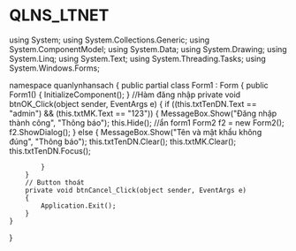 # QLNS_LTNET
using System;
using System.Collections.Generic;
using System.ComponentModel;
using System.Data;
using System.Drawing;
using System.Linq;
using System.Text;
using System.Threading.Tasks;
using System.Windows.Forms;

namespace quanlynhansach
{
    public partial class Form1 : Form
    {
        public Form1()
        {
            InitializeComponent();
        }
        //Hàm đăng nhập
        private void btnOK_Click(object sender, EventArgs e)
        {
            if ((this.txtTenDN.Text == "admin") && (this.txtMK.Text == "123"))
            {
                MessageBox.Show("Đăng nhập thành công", "Thông báo");
                this.Hide(); //ẩn form1
                Form2 f2 = new Form2();
                f2.ShowDialog();
            }
            else
            {
                MessageBox.Show("Tên và mật khẩu không đúng", "Thông báo");
                this.txtTenDN.Clear();
                this.txtMK.Clear();
                this.txtTenDN.Focus();

            }
        }
        // Button thoát
        private void btnCancel_Click(object sender, EventArgs e)
        {
            Application.Exit();
        }
    }
}
